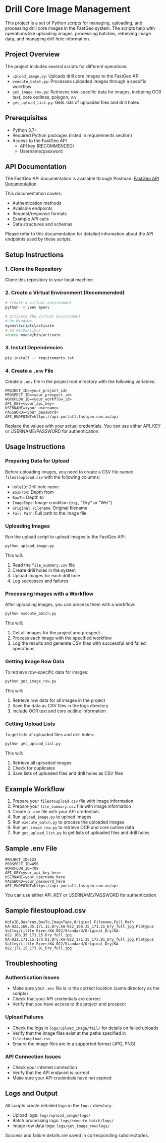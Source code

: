 # Drill Core Image Management

This project is a set of Python scripts for managing, uploading, and processing drill core images in the FastGeo system. The scripts help with operations like uploading images, processing batches, retrieving image data, and managing drill hole information.

## Project Overview

The project includes several scripts for different operations:

- `upload_image.py`: Uploads drill core images to the FastGeo API
- `execute_batch.py`: Processes uploaded images through a specific workflow
- `get_image_row.py`: Retrieves row-specific data for images, including OCR text, core outlines, polygon, v.v
- `get_upload_list.py`: Gets lists of uploaded files and drill holes

## Prerequisites

- Python 3.7+
- Required Python packages (listed in requirements section)
- Access to the FastGeo API 
    - API key (RECOMMENDED) 
    - Username/password

## API Documentation

The FastGeo API documentation is available through Postman:
[FastGeo API Documentation](https://documenter.getpostman.com/view/14342098/2sAYJ1m31h)

This documentation covers:
- Authentication methods
- Available endpoints
- Request/response formats
- Example API calls
- Data structures and schemas

Please refer to this documentation for detailed information about the API endpoints used by these scripts.

## Setup Instructions

### 1. Clone the Repository

Clone this repository to your local machine.

### 2. Create a Virtual Environment (Recommended)

```bash
# Create a virtual environment
python -m venv myenv

# Activate the virtual environment
# On Windows
myenv\Scripts\activate
# On macOS/Linux
source myenv/bin/activate
```
### 3. Install Dependencies

```bash
pip install -r requirements.txt
```

### 4. Create a `.env` File

Create a `.env` file in the project root directory with the following variables:

```
PROJECT_ID=<your_project_id>
PROSPECT_ID=<your_prospect_id>
WORKFLOW_ID=<your_workflow_id>
API_KEY=<your_api_key>
USERNAME=<your_username>
PASSWORD=<your_password>
API_ENDPOINT=https://api-portal1.fastgeo.com.au/api
```

Replace the values with your actual credentials. You can use either API_KEY or USERNAME/PASSWORD for authentication.

## Usage Instructions

### Preparing Data for Upload

Before uploading images, you need to create a CSV file named `filestoupload.csv` with the following columns:

- `HoleID`: Drill hole name
- `BoxFrom`: Depth from
- `BoxTo`: Depth to
- `ImageType`: Image condition (e.g., "Dry" or "Wet")
- `Original Filename`: Original filename
- `Full Path`: Full path to the image file

### Uploading Images

Run the upload script to upload images to the FastGeo API:

```bash
python upload_image.py
```

This will:
1. Read the `file_summary.csv` file
2. Create drill holes in the system
3. Upload images for each drill hole
4. Log successes and failures

### Processing Images with a Workflow

After uploading images, you can process them with a workflow:

```bash
python execute_batch.py
```

This will:
1. Get all images for the project and prospect
2. Process each image with the specified workflow
3. Log the results and generate CSV files with successful and failed operations

### Getting Image Row Data

To retrieve row-specific data for images:

```bash
python get_image_row.py
```

This will:
1. Retrieve row data for all images in the project
2. Save the data as CSV files in the logs directory
3. Include OCR text and core outline information

### Getting Upload Lists

To get lists of uploaded files and drill holes:

```bash
python get_upload_list.py
```

This will:
1. Retrieve all uploaded images
2. Check for duplicates
3. Save lists of uploaded files and drill holes as CSV files

## Example Workflow
1. Prepare your `filestoupload.csv` file with image information
1. Prepare your `file_summary.csv` file with image information
2. Create a `.env` file with your API credentials
3. Run `upload_image.py` to upload images
4. Run `execute_batch.py` to process the uploaded images
5. Run `get_image_row.py` to retrieve OCR and core outline data
6. Run `get_upload_list.py` to get lists of uploaded files and drill holes

## Sample .env File

```
PROJECT_ID=123
PROSPECT_ID=456
WORKFLOW_ID=789
API_KEY=your_api_key_here
USERNAME=your_username_here
PASSWORD=your_password_here
API_ENDPOINT=https://api-portal1.fastgeo.com.au/api
```

You can use either API_KEY or USERNAME/PASSWORD for authentication.

## Sample filestoupload.csv

```csv
HoleID,BoxFrom,BoxTo,ImageType,Original Filename,Full Path
KA-022,168.35,171.15,Dry,KA-022_168.35_171.15_Dry_full.jpg,Platypus Valley/Little River/KA-022/Standard/Original_Dry/KA-022_168.35_171.15_Dry_full.jpg
KA-022,171.15,173.81,Dry,KA-022_171.15_173.81_Dry_full.jpg,Platypus Valley/Little River/KA-022/Standard/Original_Dry/KA-022_171.15_173.81_Dry_full.jpg
```

## Troubleshooting

### Authentication Issues

- Make sure your `.env` file is in the correct location (same directory as the scripts)
- Check that your API credentials are correct
- Verify that you have access to the project and prospect

### Upload Failures

- Check the logs in `logs/upload_image/fail/` for details on failed uploads
- Verify that the image files exist at the paths specified in `filestoupload.csv`
- Ensure the image files are in a supported format (JPG, PNG)

### API Connection Issues

- Check your internet connection
- Verify that the API endpoint is correct
- Make sure your API credentials have not expired

## Logs and Output

All scripts create detailed logs in the `logs/` directory:

- Upload logs: `logs/upload_image/logs/`
- Batch processing logs: `logs/execute_batch/logs/`
- Image row data logs: `logs/get_image_row/logs/`

Success and failure details are saved in corresponding subdirectories.